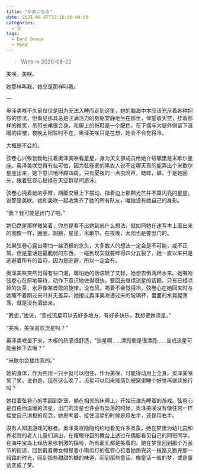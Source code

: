 ```yaml
---
title: "ゆめになる"
date: 2021-08-07T22:16:00-04:00
categories:
  - 文
tags:
  - BanG Dream
  - MSKK
---
```


>Write in 2020-08-22

美咲，美咲。

她那样叫我，她总是那样叫我。

—

奥泽美咲不久前仅仅是因为无法入睡而走到这里，她的脑海中本应该充斥着各种抱怨的想法，但看见那具总是注满活力的身躯安静地坐在那里，仰望着天空，挂着那样的微笑，吊带长裙很合身，和脚上的拖鞋是一个配色，在下摆与大腿外侧留下温暖的褶皱，夜晚太阳暂时不在，奥泽美咲只是在想，她会不会觉得冷。

大概是不会的。

弦卷心兴致勃勃地拉着奥泽美咲看星星，身为天文部成员给她介绍哪里是米歇尔星座。奥泽美咲觉得有些可怕，因为弦卷家的黑衣人说不定哪天真的能弄出个米歇尔星座出来，她下意识地环顾四周，只有夏夜的一点虫鸣声，蟋蟀，蝉。于是她回头，跟着弦卷心继续在天空群星间游泳。

弦卷心挽着她的手臂，两脚交替上下摆动，指着边上那颗光芒并不算闪亮的星星，说那是美咲。她和美咲一起收集齐了她的所有队友，唯独没有她自己的身影。

“我？我可能是出门了吧。”

她仍然是那样微笑着，你总是看不出她到底什么想法，就如同她在速写本上画出来的图像一样，圈圈，翅膀，星星，米歇尔。在夜晚，太阳也是要出门的。

如果弦卷心露出哪怕一丝消极的念头，大多数人的想法一定会是不可能，或不正常。但是童话是最脆弱的东西，一碰到现实就要碎得四分五裂了，她一直以来只是逃避着所有的苦闷，因为是逃避，所以一定会有。

奥泽美咲突然觉得有些口渴，哪怕她的话语轻了又轻，她想去倒两杯水来。她嘱咐弦卷心在原地等待，动作下意识地做得很快，要回去继续流星的话题。只有已经凉掉的淡茶，水声像某首歌的旋律，没有风，喝着不会觉得冷。弦卷心在她回来时与她睡不着刚过来时并无差异，她接过奥泽美咲递过来的玻璃杯，里面的水晃晃荡荡，就是没有洒出来。

“我想，”她说，“变成流星可以去好多地方，有好多快乐，我想要做流星。”

“美咲，美咲喜欢流星吗？”

奥泽美咲坐下来，木板的质感很舒适，“流星啊……漂亮倒是很漂亮……变成流星可能会掉下去哦？”

“米歇尔会接住我的。”

她的身体，作为熊用一只手就可以抱住，作为美咲，可能得动用上全身。奥泽美咲笑了笑，说也是，现在这么晚了，流星可以回来降落到被窝里睡个好觉再继续旅行吗？

她拉着弦卷心的手回到卧室，躺在相邻的床褥上，开始玩谁先睡着的游戏。弦卷心是自由而温暖的流星，出门的流星也许会有坠落的时候，奥泽美咲没有像往常一样接受自己消极的观念，她思考着，接住流星的时候是用左手，还是用右手。

没有人知道游戏的胜者。奥泽美咲隐隐约约地看见许多景象，她在梦里为幼儿园和养老院的老人儿童们演出，在耀眼夺目的舞台上透过布偶服看见自己的同班同学，在海中宝岛上经历紧张刺激的探险，所有面孔都是笑着的。她在梦里回到那个万圣节的街道，回到戴着魔女帽提着小南瓜灯的弦卷心拉着她跑完这一段路又跑完那一段路的时光，回到那些甜甜的糖的味道，回到那些童话，像童话一般的梦，或是童话变成了梦。
